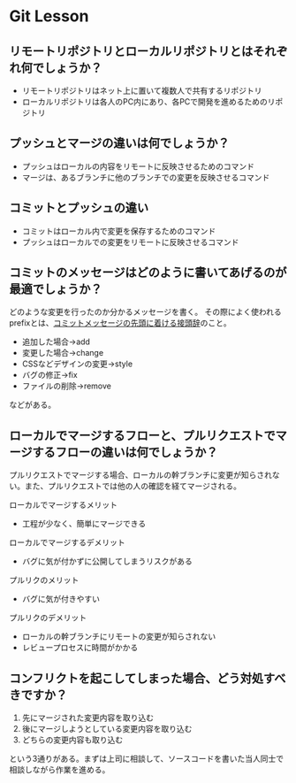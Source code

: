 # Git Lesson

## リモートリポジトリとローカルリポジトリとはそれぞれ何でしょうか？
* リモートリポジトリはネット上に置いて複数人で共有するリポジトリ
* ローカルリポジトリは各人のPC内にあり、各PCで開発を進めるためのリポジトリ


## プッシュとマージの違いは何でしょうか？
* プッシュはローカルの内容をリモートに反映させるためのコマンド
* マージは、あるブランチに他のブランチでの変更を反映させるコマンド


## コミットとプッシュの違い
* コミットはローカル内で変更を保存するためのコマンド
* プッシュはローカルでの変更をリモートに反映させるコマンド


## コミットのメッセージはどのように書いてあげるのが最適でしょうか？
どのような変更を行ったのか分かるメッセージを書く。
その際によく使われるprefixとは、<u>コミットメッセージの先頭に着ける接頭辞</u>のこと。
* 追加した場合→add
* 変更した場合→change
* CSSなどデザインの変更→style
* バグの修正→fix
* ファイルの削除→remove

などがある。



## ローカルでマージするフローと、プルリクエストでマージするフローの違いは何でしょうか？
プルリクエストでマージする場合、ローカルの幹ブランチに変更が知らされない。また、プルリクエストでは他の人の確認を経てマージされる。

ローカルでマージするメリット
* 工程が少なく、簡単にマージできる

ローカルでマージするデメリット
* バグに気が付かずに公開してしまうリスクがある

プルリクのメリット
* バグに気が付きやすい

プルリクのデメリット
* ローカルの幹ブランチにリモートの変更が知らされない
* レビュープロセスに時間がかかる


## コンフリクトを起こしてしまった場合、どう対処すべきですか？
1. 先にマージされた変更内容を取り込む
2. 後にマージしようとしている変更内容を取り込む
3. どちらの変更内容も取り込む

という3通りがある。まずは上司に相談して、ソースコードを書いた当人同士で相談しながら作業を進める。